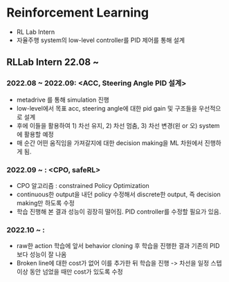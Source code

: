# Reinforcement Learning
- RL Lab Intern
- 자율주행 system의 low-level controller를 PID 제어를 통해 설계

## RLLab Intern 22.08 ~
### 2022.08 ~ 2022.09: <ACC, Steering Angle PID 설계>
* metadrive 를 통해 simulation 진행
* low-level에서 목표 acc, steering angle에 대한 pid gain 및 구조들을 우선적으로 설계
* 후에 이들을 활용하여 1) 차선 유지, 2) 차선 멈춤, 3) 차선 변경(왼 or 오) system에 활용할 예정
* 매 순간 어떤 움직임을 가져갈지에 대한 decision making을 ML 차원에서 진행하게 됨.

### 2022.09 ~ : <CPO, safeRL>
* CPO 알고리즘 : constrained Policy Optimization
* continuous한 output을 내던 policy 수정해서 discrete한 output, 즉 decision making만 하도록 수정
* 학습 진행해 본 결과 성능이 굉장히 떨어짐. PID controller를 수정할 필요가 있음.

### 2022.10 ~ : <Behavior cloning>
* raw한 action 학습에 앞서 behavior cloning 후 학습을 진행한 결과 기존의 PID보다 성능이 잘 나옴
* Broken line에 대한 cost가 없어 이를 추가한 뒤 학습을 진행 
  -> 차선을 일정 스텝 이상 동안 넘었을 때만 cost가 있도록 수정
